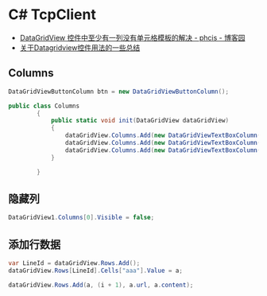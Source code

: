 # C# TcpClient

- [DataGridView 控件中至少有一列没有单元格模板的解决 - phcis - 博客园](https://www.cnblogs.com/phcis/archive/2009/05/22/1486902.html)
- [关于Datagridview控件用法的一些总结](http://www.cnblogs.com/mingjiatang/p/4968049.html)

## Columns

```c#
DataGridViewButtonColumn btn = new DataGridViewButtonColumn();

public class Columns
        {
            public static void init(DataGridView dataGridView)
            {
                dataGridView.Columns.Add(new DataGridViewTextBoxColumn() { Name = "url", HeaderText = "域名地址" });
                dataGridView.Columns.Add(new DataGridViewTextBoxColumn() { Name = "message", HeaderText = "信息" });
                dataGridView.Columns.Add(new DataGridViewTextBoxColumn() { Name = "content", HeaderText = "备注说明" });
            }

        }

```

## 隐藏列

```c#
DataGridView1.Columns[0].Visible = false;
```

## 添加行数据

```c#
var LineId = dataGridView.Rows.Add();
dataGridView.Rows[LineId].Cells["aaa"].Value = a;

dataGridView.Rows.Add(a, (i + 1), a.url, a.content);
```